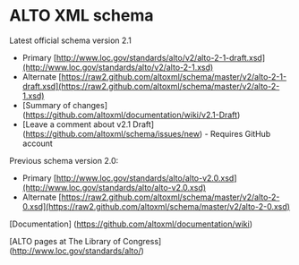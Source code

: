 # ALTO XML schema



Latest official schema version 2.1
* Primary [http://www.loc.gov/standards/alto/v2/alto-2-1-draft.xsd](http://www.loc.gov/standards/alto/v2/alto-2-1.xsd)
* Alternate [https://raw2.github.com/altoxml/schema/master/v2/alto-2-1-draft.xsd](https://raw2.github.com/altoxml/schema/master/v2/alto-2-1.xsd)
* [Summary of changes] (https://github.com/altoxml/documentation/wiki/v2.1-Draft)
* [Leave a comment about v2.1 Draft] (https://github.com/altoxml/schema/issues/new) - Requires GitHub account
 

Previous schema version 2.0:
* Primary [http://www.loc.gov/standards/alto/alto-v2.0.xsd](http://www.loc.gov/standards/alto/alto-v2.0.xsd)
* Alternate [https://raw2.github.com/altoxml/schema/master/v2/alto-2-0.xsd](https://raw2.github.com/altoxml/schema/master/v2/alto-2-0.xsd)

[Documentation] (https://github.com/altoxml/documentation/wiki)

[ALTO pages at The Library of Congress] (http://www.loc.gov/standards/alto/) 
